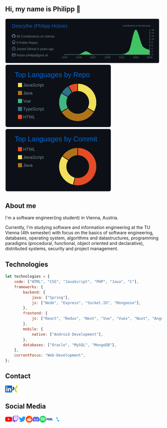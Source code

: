 ## Hi, my name is Philipp 👋

<img src="https://raw.githubusercontent.com/Descythe/Descythe/main/profile-summary-card-output/github_dark/0-profile-details.svg"><br />
<img src="https://raw.githubusercontent.com/Descythe/Descythe/main/profile-summary-card-output/github_dark/1-repos-per-language.svg" height="203px">
<img src="https://raw.githubusercontent.com/Descythe/Descythe/main/profile-summary-card-output/github_dark/2-most-commit-language.svg" height="203px"><br />

## About me

I'm a software engineer(ing student) in Vienna, Austria.

Currently, I'm studying software and information engineering at the TU Vienna (4th semester) with focus on the basics of software engineering, databases, operating system, algorithms and datastructures, programming paradigms (procedural, functional, object oriented and declarative), distributed systems, security and project management.

## Technologies

```javascript
let technologies = {
    code: ["HTML", "CSS", "JavaScript", "PHP", "Java", "C"],
    frameworks: {
        backend: {
            java: ["Spring"],
            js: ["Node", "Express", "Socket.IO", "Mongoose"],
        },
        frontend: {
            js: ["React", "Redux", "Next", "Vue", "Vuex", "Nuxt", "Angular"],
        },
        mobile: {
            native: ["Android Development"],
        },
        databases: ["Oracle", "MySQL", "MongoDB"],
    },
    currentFocus: "Web-Development",
};
```

## Contact

[<img align="left" height="22px" src="./icons/linkedin.svg" />](https://www.linkedin.com/in/philipp-holzer-307397194/)
[<img height="22px" src="./icons/xing.svg" />](https://www.xing.com/profile/Philipp_Holzer7)

## Social Media

[<img align="left" height="22px" src="./icons/youtube.svg" />](https://www.youtube.com/channel/UC1CdnDYJN2KrtzJ3Xb94N9A)
[<img align="left" height="22px" src="./icons/twitch.svg" />](https://www.twitch.tv/descythe317)

[<img align="left" height="22px" src="./icons/twitter.svg" />](https://twitter.com/holzerphilipp)
[<img align="left" height="22px" src="./icons/reddit.svg" />](https://www.reddit.com/user/Descythe317)
[<img align="left" height="22px" src="./icons/discord.svg" />](https://Descythe#1312)

[<img align="left" height="22px" src="./icons/spotify.svg" />]()
[<img align="left" height="22px" src="./icons/myanimelist.svg" />](https://myanimelist.net/profile/Descythe317)
[<img align="left" height="22px" src="./icons/anilist.svg" />](https://anilist.co/user/Descythe317)
